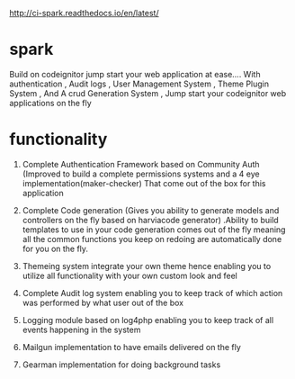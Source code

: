 
http://ci-spark.readthedocs.io/en/latest/

# spark
Build on codeignitor jump start your web application at ease.... With authentication , Audit logs , User Management System , Theme Plugin System , And A crud Generation System , Jump start your codeignitor web applications on the fly

# functionality

1. Complete Authentication Framework based on Community Auth (Improved to build a complete permissions systems and a 4 eye implementation(maker-checker) That come out of the box for this application

2. Complete Code generation (Gives you ability to generate models and controllers on the fly based on harviacode generator) .Ability to build templates to use in your code generation comes out of the fly meaning all the common functions you keep on redoing are automatically done for you on the fly.

3. Themeing system integrate your own theme hence enabling you to utilize all functionality with your own custom look and feel

4. Complete Audit log system enabling you to keep track of which action was performed by what user out of the box

5. Logging module based on log4php enabling you to keep track of all events happening in the system

6. Mailgun implementation to have emails delivered on the fly

7. Gearman implementation for doing background tasks
